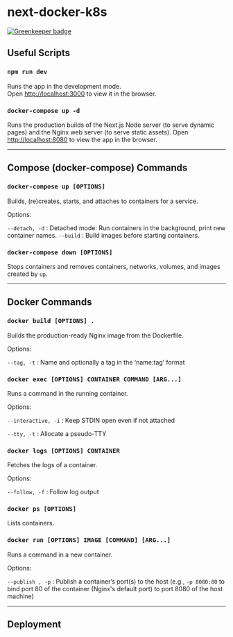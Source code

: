 # next-docker-k8s

[![Greenkeeper badge](https://badges.greenkeeper.io/mjlaufer/next-docker-k8s.svg)](https://greenkeeper.io/)

## Useful Scripts

### `npm run dev`

Runs the app in the development mode.<br> Open [http://localhost:3000](http://localhost:3000) to
view it in the browser.

### `docker-compose up -d`

Runs the production builds of the Next.js Node server (to serve dynamic pages) and the Nginx web server (to serve static
assets). Open [http://localhost:8080](http://localhost:8080) to view the app in the browser.

---

## Compose (docker-compose) Commands

### `docker-compose up [OPTIONS]`

Builds, (re)creates, starts, and attaches to containers for a service.

Options:

`--detach, -d` : Detached mode: Run containers in the background, print new container names.
`--build` : Build images before starting containers.

### `docker-compose down [OPTIONS]`

Stops containers and removes containers, networks, volumes, and images created by `up`.

---

## Docker Commands

### `docker build [OPTIONS] .`

Builds the production-ready Nginx image from the Dockerfile.

Options:

`--tag, -t` : Name and optionally a tag in the ‘name:tag’ format

### `docker exec [OPTIONS] CONTAINER COMMAND [ARG...]`

Runs a command in the running container.

Options:

`--interactive, -i` : Keep STDIN open even if not attached

`--tty, -t` : Allocate a pseudo-TTY

### `docker logs [OPTIONS] CONTAINER`

Fetches the logs of a container.

Options:

`--follow, -f` : Follow log output

### `docker ps [OPTIONS]`

Lists containers.

### `docker run [OPTIONS] IMAGE [COMMAND] [ARG...]`

Runs a command in a new container.

Options:

`--publish , -p` : Publish a container’s port(s) to the host (e.g., `-p 8080:80` to bind port 80 of
the container (Nginx's default port) to port 8080 of the host machine)

---

## Deployment
